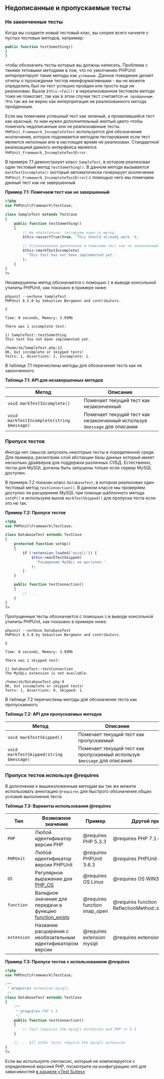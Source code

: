 ## Недописанные и пропускаемые тесты

### Не законченные тесты

Когда вы создаете новый тестовый клас, вы скорее всего начнете с пустых тестовых методов, например:

```php
public function testSomething()
{
}
```
чтобы обозначить тесты которые вы должны написать. Проблема с такими тетовыми методами в том, что по умолчанию PHPUnit 
интерпретирует такие методы как `успешные`. Данное поведение делает отчеты о прохождение тестов неинформативными - вы не 
можете определить был ли тест успешно пройден или просто еще не реализован. Вызов `$this->fail()` в нереализованном 
тестовом методе тоже не помогает, так как в этом случае тест считается `не пройденным`. Что так же не верно как 
интерпритация не реализованного метода пройденным.

Если мы помечаем успешный тест как зеленый, а провалившийся тест как красный, то нам нужен дополнительный желтый цвето чтобы помечать
недописанные или не реализоавнные тесты.
`PHPUnit_Framework_IncompleteTest` используется для обозначения исключения, которое поднимается методом 
тестирования если тест является неполным или в настоящее время не реализован. Стандартной реализацией данного интерфейса
является `PHPUnit_Framework_IncompleteTestError`.

В примере 7.1 демонстриует класс `SampleTest`, в котором реализован один тестовый метод `testSomething()`. В данном методе вызывается
`markTestIncomplete()` (который автоматически генерирует исключение `PHPUnit_Framework_IncompleteTestError`) с помощью чего мы помечаем 
данный тест как не завершенный.

**Пример 7.1: Помечаем тест как не завершенный**
```php
<?php
use PHPUnit\Framework\TestCase;

class SampleTest extends TestCase
{
    public function testSomething()
    {
        // Не обязательно: тестируем како-то метод.
        $this->assertTrue(true, 'This should already work.');

        // Останавливаем выполнение и помечаем тест как не законченный.
        $this->markTestIncomplete(
          'This test has not been implemented yet.'
        );
    }
}
?>
```

Незавершенны метод обозначается с помошью `I` в выводе консольной утилиты PHPUnit, как показано в примере ниже:
```
phpunit --verbose SampleTest
PHPUnit 6.5.0 by Sebastian Bergmann and contributors.

I

Time: 0 seconds, Memory: 3.95Mb

There was 1 incomplete test:

1) SampleTest::testSomething
This test has not been implemented yet.

/home/sb/SampleTest.php:12
OK, but incomplete or skipped tests!
Tests: 1, Assertions: 1, Incomplete: 1.
```

В таблице 7.1 перечислены методы для обозначения теста как не законченного.

**Таблица 7.1: API для незавершенных методов**

| Метод                                     | Описание                                                                 |
|-------------------------------------------|--------------------------------------------------------------------------|
| `void markTestIncomplete()`               | Помечает текущий тест как незаконченный                                  |
| `void markTestIncomplete(string $message)`| Помечает текущий тест как незаконченный используя `$message` для описания|

### Пропуск тестов

Иногда нет смысла запускать некоторые тесты в поределенной среде. Для примера, расмотрим слой абстакции базы данных который
имеет несколько драйверов для поддержки различных СУБД. Естественно, тесты для MySQL должны быть запущены только если сервер 
MySQL доступен.

В примере 7.2 показан класс `DatabaseTest`, в котором реализован один тестовый метод `testConnection()`. В данном классе 
мы проверяем доступно ли расширение MySQL при помощи шаблонного метода `setUP()` и используем вызов `markTestSkipped()` 
для пропуска теста если это не так.

**Пример 7.2: Пропуск тестов**
```php
<?php
use PHPUnit\Framework\TestCase;

class DatabaseTest extends TestCase
{
    protected function setUp()
    {
        if (!extension_loaded('mysqli')) {
            $this->markTestSkipped(
              'Расширение MySQLi не доступно.'
            );
        }
    }

    public function testConnection()
    {
        // ...
    }
}
?>
```

Пропущенные тесты обозначается с помошью `S` в выводе консольной утилиты PHPUnit, как показано в примере ниже:
```
phpunit --verbose DatabaseTest
PHPUnit 6.5.0 by Sebastian Bergmann and contributors.

S

Time: 0 seconds, Memory: 3.95Mb

There was 1 skipped test:

1) DatabaseTest::testConnection
The MySQLi extension is not available.

/home/sb/DatabaseTest.php:9
OK, but incomplete or skipped tests!
Tests: 1, Assertions: 0, Skipped: 1.
```

В таблице 7.2 перечислены методы для обозначения теста как пропускаемого.

**Таблица 7.2: API для пропускаемых методов**

| Метод                                   | Описание                                                                 |
|-----------------------------------------|--------------------------------------------------------------------------|
| `void markTestSkipped()`                | Помечает текущий тест как пропускаемый                                   |
| `void markTestSkipped(string $message)` | Помечает текущий тест как пропускаемый используя `$message` для описания |

### Пропуск тестов используя @requires

В дополнение к вышеизложенным методам вы так же можете использовать аннотацию `@requires` для быстрого обозначения общих 
условий выполнения теста.

**Таблица 7.3: Варианты использования @requires**

| Тип         | Возможное значение                                                                                 | Пример                       | Другой пример                                      |
|-------------|----------------------------------------------------------------------------------------------------|------------------------------|----------------------------------------------------|
| `PHP`       | Любой идентификатор версии PHP                                                                     | @requires PHP 5.3.3          | @requires PHP 7.1-dev                              |
| `PHPUnit`   | Любой идентификатор версии PHPUnit                                                                 | @requires PHPUnit 3.6.3      | @requires PHPUnit 4.6                              |
| `OS`        | Регулярное выражение для [PHP_OS](http://php.net/manual/en/reserved.constants.php#constant.php-os) | @requires OS Linux           | @requires OS WIN32|WINNT                           |
| `function`  | Валидное значение для передачи в функцию [function_exists](http://php.net/function_exists)         | @requires function imap_open | @requires function ReflectionMethod::setAccessible |
| `extension` | Название расширения с необязательным идентификатором версии                                        | @requires extension mysqli   | @requires extension redis 2.2.0                    |

**Пример 7.3: Пропуск тестов с использованием @requires**
```php
<?php
use PHPUnit\Framework\TestCase;

/**
 * @requires extension mysqli
 */
class DatabaseTest extends TestCase
{
    /**
     * @requires PHP 5.3
     */
    public function testConnection()
    {
        // Test requires the mysqli extension and PHP >= 5.3
    }

    // ... All other tests require the mysqli extension
}
?>
```

Если вы используете синтаксис, который не компилируется с определенной версией PHP, посмотрите на 
конфигурацию xml для зависимостей [в разделе «Test Suites»]((writing-tests-for-phpunit.md#Зависисмоти))